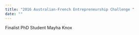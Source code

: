 ```yaml
---
title: "2016 Australian-French Entrepreneurship Challenge "
date: ""
---
```

Finalist PhD Student  Mayha Knox